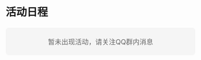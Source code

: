 # 活动日程

<div style="margin: 24px 0; padding: 24px; background-color: #f5f5f5; border-radius: 8px; text-align: center;">
  <p style="font-size: 18px; color: #666; margin: 0;">暂未出现活动，请关注QQ群内消息</p>
</div>
